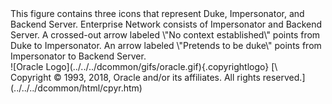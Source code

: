 <div>
This figure contains three icons that represent Duke, Impersonator, and
Backend Server. Enterprise Network consists of Impersonator and Backend
Server. A crossed-out arrow labeled \"No context established\" points
from Duke to Impersonator. An arrow labeled \"Pretends to be duke\"
points from Impersonator to Backend Server.

</div>
<div class="footer">
![Oracle Logo](../../../dcommon/gifs/oracle.gif){.copyrightlogo} [\
<span class="copyrightlogo">Copyright © 1993, 2018,
Oracle and/or its affiliates. All rights reserved.</span>](../../../dcommon/html/cpyr.htm)

</div>
